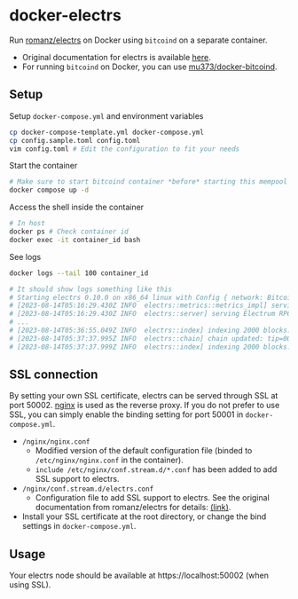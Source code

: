 # docker-electrs

Run [romanz/electrs](https://github.com/romanz/electrs) on Docker using `bitcoind` on a separate container.
- Original documentation for electrs is available [here](https://github.com/romanz/electrs/blob/a1460ec4a90e45c863c29f66932dd91a0aea9f6f/doc/install.md).
- For running `bitcoind` on Docker, you can use [mu373/docker-bitcoind](https://github.com/mu373/docker-bitcoind).

## Setup
Setup `docker-compose.yml` and environment variables
```sh
cp docker-compose-template.yml docker-compose.yml
cp config.sample.toml config.toml
vim config.toml # Edit the configuration to fit your needs
```

Start the container
```sh
# Make sure to start bitcoind container *before* starting this mempool container
docker compose up -d
```

Access the shell inside the container
```sh
# In host
docker ps # Check container id
docker exec -it container_id bash
```

See logs
```sh
docker logs --tail 100 container_id

# It should show logs something like this
# Starting electrs 0.10.0 on x86_64 linux with Config { network: Bitcoin, db_path: "/electrs/data/bitcoin", daemon_dir: "/data/.bitcoin", daemon_auth: UserPass("root", "<sensitive>"), daemon_rpc_addr: 192.168.128.2:8332, daemon_p2p_addr: 192.168.128.2:8333, electrum_rpc_addr: 127.0.0.1:50001, monitoring_addr: 127.0.0.1:4224, wait_duration: 10s, jsonrpc_timeout: 15s, index_batch_size: 10, index_lookup_limit: None, reindex_last_blocks: 0, auto_reindex: true, ignore_mempool: false, sync_once: false, skip_block_download_wait: false, disable_electrum_rpc: false, server_banner: "Welcome to electrs 0.10.0 (Electrum Rust Server)!", signet_magic: e3cdb3a1, args: [] }
# [2023-08-14T05:16:29.430Z INFO  electrs::metrics::metrics_impl] serving Prometheus metrics on 127.0.0.1:4224
# [2023-08-14T05:16:29.430Z INFO  electrs::server] serving Electrum RPC on 127.0.0.1:50001
# ...
# [2023-08-14T05:36:55.049Z INFO  electrs::index] indexing 2000 blocks: [589681..591680]
# [2023-08-14T05:37:37.995Z INFO  electrs::chain] chain updated: tip=0000000000000000001eba1320x7f2312b, height=591680
# [2023-08-14T05:37:37.999Z INFO  electrs::index] indexing 2000 blocks: [591681..593680]
```


## SSL connection
By setting your own SSL certificate, electrs can be served through SSL at port 50002. [nginx](https://hub.docker.com/_/nginx) is used as the reverse proxy. If you do not prefer to use SSL, you can simply enable the binding setting for port 50001 in `docker-compose.yml`.

- `/nginx/nginx.conf`
    - Modified version of the default configuration file (binded to `/etc/nginx/nginx.conf` in the container).
    - `include /etc/nginx/conf.stream.d/*.conf` has been added to add SSL support to electrs.
- `/nginx/conf.stream.d/electrs.conf`
    - Configuration file to add SSL support to electrs. See the original documentation from romanz/electrs for details: [(link)](https://github.com/romanz/electrs/blob/a1460ec4a90e45c863c29f66932dd91a0aea9f6f/doc/config.md#ssl-connection).
- Install your SSL certificate at the root directory, or change the bind settings in `docker-compose.yml`.

## Usage
Your electrs node should be available at https://localhost:50002 (when using SSL).
